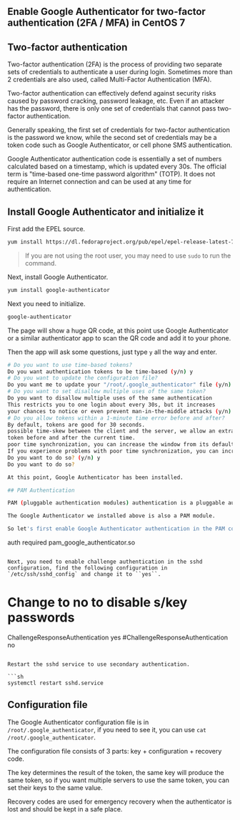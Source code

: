 ## Enable Google Authenticator for two-factor authentication (2FA / MFA) in CentOS 7

## Two-factor authentication

Two-factor authentication (2FA) is the process of providing two separate sets of credentials to authenticate a user during login. Sometimes more than 2 credentials are also used, called Multi-Factor Authentication (MFA).

Two-factor authentication can effectively defend against security risks caused by password cracking, password leakage, etc. Even if an attacker has the password, there is only one set of credentials that cannot pass two-factor authentication.

Generally speaking, the first set of credentials for two-factor authentication is the password we know, while the second set of credentials may be a token code such as Google Authenticator, or cell phone SMS authentication.

Google Authenticator authentication code is essentially a set of numbers calculated based on a timestamp, which is updated every 30s. The official term is "time-based one-time password algorithm" (TOTP). It does not require an Internet connection and can be used at any time for authentication.

## Install Google Authenticator and initialize it

First add the EPEL source.

```sh
yum install https://dl.fedoraproject.org/pub/epel/epel-release-latest-7.noarch.rpm
```

> If you are not using the root user, you may need to use ``sudo`` to run the command.

Next, install Google Authenticator.

```sh
yum install google-authenticator
```

Next you need to initialize.

```sh
google-authenticator
```

The page will show a huge QR code, at this point use Google Authenticator or a similar authenticator app to scan the QR code and add it to your phone.

Then the app will ask some questions, just type ``y`` all the way and enter.

```sh
# Do you want to use time-based tokens?
Do you want authentication tokens to be time-based (y/n) y
# Do you want to update the configuration file?
Do you want me to update your "/root/.google_authenticator" file (y/n) y
# Do you want to set disallow multiple uses of the same token?
Do you want to disallow multiple uses of the same authentication
This restricts you to one login about every 30s, but it increases
your chances to notice or even prevent man-in-the-middle attacks (y/n) y
# Do you allow tokens within a 1-minute time error before and after?
By default, tokens are good for 30 seconds.
possible time-skew between the client and the server, we allow an extra
token before and after the current time.
poor time synchronization, you can increase the window from its default
If you experience problems with poor time synchronization, you can increase the window from its default size of +1min (window size of 3) to about +-4min (window size of 17 acceptable tokens).
Do you want to do so? (y/n) y
Do you want to do so?

At this point, Google Authenticator has been installed.

## PAM Authentication

PAM (pluggable authentication modules) authentication is a pluggable authentication method in Linux system, when you need to add a new authentication method, just add the corresponding PAM module.

The Google Authenticator we installed above is also a PAM module.

So let's first enable Google Authenticator authentication in the PAM configuration used by sshd. At the end of `/etc/pam.d/sshd` add the line

```
auth required pam_google_authenticator.so
```

Next, you need to enable challenge authentication in the sshd configuration, find the following configuration in `/etc/ssh/sshd_config` and change it to ``yes``.

```
# Change to no to disable s/key passwords
ChallengeResponseAuthentication yes
#ChallengeResponseAuthentication no
```

Restart the sshd service to use secondary authentication.

```sh
systemctl restart sshd.service
```

## Configuration file

The Google Authenticator configuration file is in ``/root/.google_authenticator``, if you need to see it, you can use ``cat /root/.google_authenticator``.

The configuration file consists of 3 parts: key + configuration + recovery code.

The key determines the result of the token, the same key will produce the same token, so if you want multiple servers to use the same token, you can set their keys to the same value.

Recovery codes are used for emergency recovery when the authenticator is lost and should be kept in a safe place.

